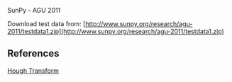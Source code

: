 SunPy - AGU 2011

Download test data from:
  [http://www.sunpy.org/research/agu-2011/testdata1.zip](http://www.sunpy.org/research/agu-2011/testdata1.zip)

References
----------
  [Hough Transform](http://en.wikipedia.org/wiki/Hough_transform)